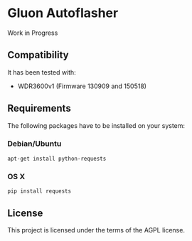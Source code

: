 Gluon Autoflasher
=================

Work in Progress


## Compatibility

It has been tested with:
* WDR3600v1 (Firmware 130909 and 150518)


## Requirements

The following packages have to be installed on your system:

### Debian/Ubuntu

```
apt-get install python-requests
```

### OS X

```
pip install requests
```


## License

This project is licensed under the terms of the AGPL license.
